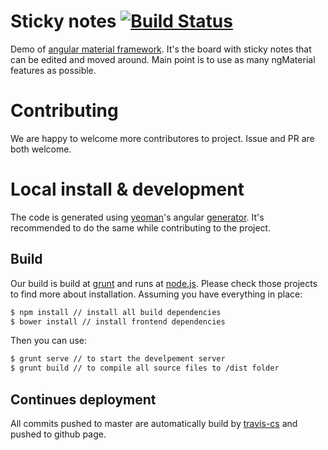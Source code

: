 Sticky notes [![Build Status](https://travis-ci.org/marcin-wosinek/sticky-notes.svg?branch=master)](https://travis-ci.org/marcin-wosinek/sticky-notes)
============

Demo of [angular material framework](https://material.angularjs.org/#/). It's the board with sticky notes that can be edited and moved around. Main point is to use as many ngMaterial features as possible.

# Contributing

We are happy to welcome more contributores to project. Issue and PR are both welcome.

# Local install & development

The code is generated using [yeoman](http://yeoman.io/)'s angular [generator](https://github.com/yeoman/generator-angular/). It's recommended to do the same while contributing to the project.

## Build

Our build is build at [grunt](http://gruntjs.com/) and runs at [node.js](http://nodejs.org/). Please check those projects to find more about installation. Assuming you have everything in place:

```sh
$ npm install // install all build dependencies
$ bower install // install frontend dependencies
```

Then you can use:

```sh
$ grunt serve // to start the develpement server
$ grunt build // to compile all source files to /dist folder
```

## Continues deployment
All commits pushed to master are automatically build by [travis-cs](https://travis-ci.org/marcin-wosinek/sticky-notes) and pushed to github page. 
